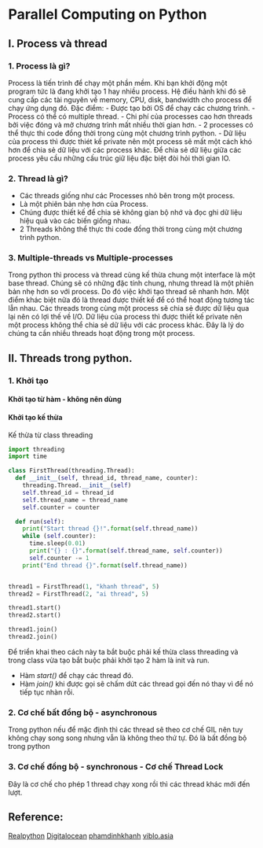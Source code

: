 # Parallel Computing on Python

## I. Process và thread
### 1. Process là gì?
Process là tiến trình để chạy một phần mềm. Khi bạn khởi động một program tức là đang khởi tạo 1 hay nhiều process. Hệ điều hành khi đó sẽ cung cấp các tài nguyên về memory, CPU, disk, bandwidth cho process để chạy ứng dụng đó.
Đặc điểm:
    - Được tạo bởi OS để chạy các chương trình.
    - Process có thể có multiple thread.
    - Chi phí của processes cao hơn threads bởi việc đóng và mở chương trình mất nhiều thời gian hơn.
    - 2 processes có thể thực thi code đồng thời trong cùng một chương trình python.
    - Dữ liệu của process thì được thiét kế private nên một process sẽ mất một cách khó hơn để chia sẻ dữ liệu với các process khác. Để chia sẻ dữ liệu giữa các process yêu cầu những cấu trúc giữ liệu đặc biệt đòi hỏi thời gian IO.

### 2. Thread là gì?
- Các threads giống như các Processes nhỏ bên trong một process. 
- Là một phiên bản nhẹ hơn của Process.
- Chúng được thiết kế để chia sẻ không gian bộ nhớ và đọc ghi dữ liệu hiệu quả vào các biến giống nhau.
- 2 Threads không thể thực thi code đồng thời trong cùng một chương trình python.

### 3. Multiple-threads vs Multiple-processes
Trong python thì process và thread cùng kế thừa chung một interface là một base thread. Chúng sẽ có những đặc tính chung, nhưng thread là một phiên bản nhẹ hơn so với process. Do đó việc khởi tạo thread sẽ nhanh hơn. Một điểm khác biệt nữa đó là thread được thiết kế để có thể hoạt động tương tác lẫn nhau. Các threads trong cùng một process sẽ chia sẻ được dữ liệu qua lại nên có lợi thế về I/O. Dữ liệu của process thì được thiết kế private nên một process không thể chia sẻ dữ liệu với các process khác. Đây là lý do chúng ta cần nhiều threads hoạt động trong một process.

## II. Threads trong python.
### 1. Khởi tạo
#### Khởi tạo từ hàm - không nên dùng
#### Khởi tạo kế thừa
Kế thừa từ class threading

```python
import threading
import time

class FirstThread(threading.Thread):
  def __init__(self, thread_id, thread_name, counter):
    threading.Thread.__init__(self)
    self.thread_id = thread_id
    self.thread_name = thread_name
    self.counter = counter

  def run(self):
    print("Start thread {}!".format(self.thread_name))
    while (self.counter):
      time.sleep(0.01)
      print("{} : {}".format(self.thread_name, self.counter))
      self.counter -= 1
    print("End thread {}".format(self.thread_name))


thread1 = FirstThread(1, "khanh thread", 5)
thread2 = FirstThread(2, "ai thread", 5)

thread1.start()
thread2.start()

thread1.join()
thread2.join()
```

Để triển khai theo cách này ta bắt buộc phải kế thừa class threading và trong class vừa tạo bắt buộc phải khởi tạo 2 hàm là init và run.
- Hàm _start()_ để chạy các thread đó.
- Hàm _join()_ khi được gọi sẽ chấm dứt các thread gọi đến nó thay vì để nó tiếp tục nhàn rỗi.

### 2. Cơ chế bất đồng bộ - asynchronous
Trong python nếu để mặc định thì các thread sẽ theo cơ chế GIL nên tuy không chạy song song nhưng vẫn là không theo thứ tự. Đó là bất đồng bộ trong python

### 3. Cơ chế đồng bộ - synchronous - Cơ chế Thread Lock
Đây là cơ chế cho phép 1 thread chạy xong rồi thì các thread khác mới đến lượt.




## Reference:
[Realpython](https://realpython.com/intro-to-python-threading/)
[Digitalocean](https://www.digitalocean.com/community/tutorials/python-multiprocessing-example)
[phamdinhkhanh](https://phamdinhkhanh.github.io/2020/11/30/ParallelComputingPython.html)
[viblo.asia](https://viblo.asia/p/threads-and-processes-in-python-yMnKMzWEZ7P)